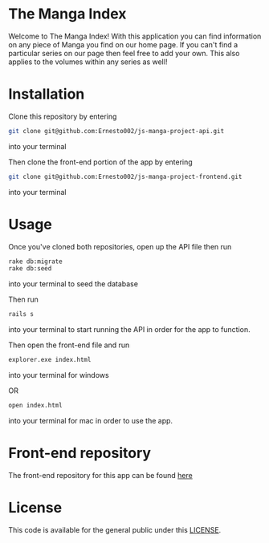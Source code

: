 # The Manga Index

Welcome to The Manga Index! With this application you can find information on any piece of Manga you find on our home page. If you can't find a particular series
on our page then feel free to add your own. This also applies to the volumes within any series as well!

# Installation

Clone this repository by entering
```bash
git clone git@github.com:Ernesto002/js-manga-project-api.git
```
into your terminal

Then clone the front-end portion of the app by entering
```bash
git clone git@github.com:Ernesto002/js-manga-project-frontend.git
```
into your terminal

# Usage

Once you've cloned both repositories, open up the API file then run
```bash
rake db:migrate
rake db:seed
```
into your terminal to seed the database

Then run 
```bash
rails s
```
into your terminal to start running the API in order for the app to function.

Then open the front-end file and run
```bash
explorer.exe index.html
```
into your terminal for windows

OR

```bash
open index.html
```
into your terminal for mac in order to use the app.

# Front-end repository

The front-end repository for this app can be found [here](https://github.com/Ernesto002/js-manga-project-frontend)

# License

This code is available for the general public under this [LICENSE](https://github.com/Ernesto002/js-manga-project-api/blob/master/LICENSE).
